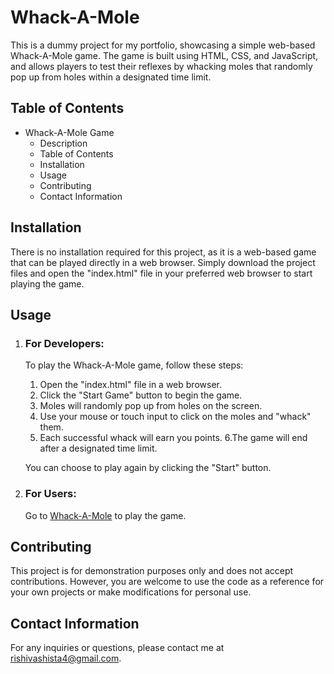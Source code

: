 # Whack-A-Mole

This is a dummy project for my portfolio, showcasing a simple web-based Whack-A-Mole game. 
The game is built using HTML, CSS, and JavaScript, and allows players to test their reflexes by whacking moles that randomly pop up from holes within a designated time limit.

## Table of Contents
- Whack-A-Mole Game
  - Description
  - Table of Contents
  - Installation
  - Usage
  - Contributing
  - Contact Information

## Installation
There is no installation required for this project, as it is a web-based game that can be played directly in a web browser. Simply download the project files and open the "index.html" file in your preferred web browser to start playing the game.

## Usage
1. ### For Developers:
   To play the Whack-A-Mole game, follow these steps:

    1. Open the "index.html" file in a web browser.
    2. Click the "Start Game" button to begin the game.
    3. Moles will randomly pop up from holes on the screen.
    4. Use your mouse or touch input to click on the moles and "whack" them.
    5. Each successful whack will earn you points.
    6.The game will end after a designated time limit.
   
   You can choose to play again by clicking the "Start" button.

2. ### For Users:
    Go to [Whack-A-Mole](hthttps://hariom01010.github.io/Whack-A-Mole/) to play the game.

## Contributing
This project is for demonstration purposes only and does not accept contributions. However, you are welcome to use the code as a reference for your own projects or make modifications for personal use.

## Contact Information
For any inquiries or questions, please contact me at rishivashista4@gmail.com.
